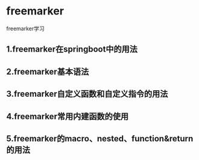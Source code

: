 # freemarker
freemarker学习

## 1.freemarker在springboot中的用法
## 2.freemarker基本语法
## 3.freemarker自定义函数和自定义指令的用法
## 4.freemarker常用内建函数的使用
## 5.freemarker的macro、nested、function&return的用法
